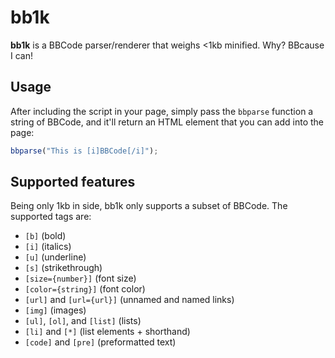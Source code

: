 # bb1k

**bb1k** is a BBCode parser/renderer that weighs <1kb minified. Why? BBcause I can!

## Usage
After including the script in your page, simply pass the `bbparse` function a string of BBCode, and it'll return an HTML element that you can add into the page:
```js
bbparse("This is [i]BBCode[/i]");
```

## Supported features
Being only 1kb in side, bb1k only supports a subset of BBCode. The supported tags are:
- `[b]` (bold)
- `[i]` (italics)
- `[u]` (underline)
- `[s]` (strikethrough)
- `[size={number}]` (font size)
- `[color={string}]` (font color)
- `[url]` and `[url={url}]` (unnamed and named links)
- `[img]` (images)
- `[ul]`, `[ol]`, and `[list]` (lists)
- `[li]` and `[*]` (list elements + shorthand)
- `[code]` and `[pre]` (preformatted text)